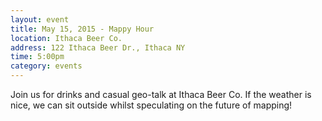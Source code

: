 ```yaml
---
layout: event
title: May 15, 2015 - Mappy Hour
location: Ithaca Beer Co.
address: 122 Ithaca Beer Dr., Ithaca NY
time: 5:00pm
category: events
---
```


Join us for drinks and casual geo-talk at Ithaca Beer Co.
If the weather is nice, we can sit outside whilst speculating on the future of mapping!
